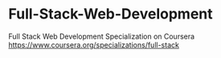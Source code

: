 # Full-Stack-Web-Development
Full Stack Web Development Specialization on Coursera https://www.coursera.org/specializations/full-stack
